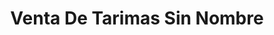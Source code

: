 ---
title: "Venta De Tarimas Sin Nombre"
url: /jilotzingo/venta-de-tarimas-sin-nombre/
shop: comercio
---